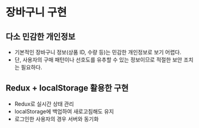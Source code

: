 # 장바구니 구현

## 다소 민감한 개인정보
- 기본적인 장바구니 정보(상품 ID, 수량 등)는 민감한 개인정보로 보기 어렵다.
- 단, 사용자의 구매 패턴이나 선호도를 유추할 수 있는 정보이므로 적절한 보안 조치는 필요하다.

## Redux + localStorage 활용한 구현
- Redux로 실시간 상태 관리
- localStorage에 백업하여 새로고침해도 유지
- 로그인한 사용자의 경우 서버와 동기화